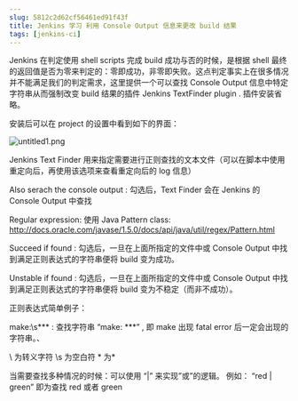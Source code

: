 ```yaml
---
slug: 5812c2d62cf56461ed91f43f
title: Jenkins 学习 利用 Console Output 信息来更改 build 结果
tags: [jenkins-ci]
---
```


Jenkins 在判定使用 shell scripts 完成 build 成功与否的时候，是根据 shell 最终的返回值是否为零来判定的：零即成功，非零即失败。这点判定事实上在很多情况并不能满足我们的判定需求，这里提供一个可以查找 Console Output 信息中特定字符串从而强制改变 build 结果的插件 Jenkins TextFinder plugin .
插件安装省略。

安装后可以在 project 的设置中看到如下的界面：

![untitled1.png](https://static.gaoqixhb.com/FigyA81zJQYbNgCkvAJaLcYWWdOc)

Jenkins Text Finder 用来指定需要进行正则查找的文本文件（可以在脚本中使用重定向后，再使用该选项来查看重定向后的 log 信息）

Also serach the console output : 勾选后，Text Finder 会在 Jenkins 的 Console Output 中查找

Regular expression: 使用 Java Pattern class: http://docs.oracle.com/javase/1.5.0/docs/api/java/util/regex/Pattern.html

Succeed if found : 勾选后，一旦在上面所指定的文件中或 Console Output 中找到满足正则表达式的字符串便将 build 变为成功。

Unstable if found : 勾选后，一旦在上面所指定的文件中或 Console Output 中找到满足正则表达式的字符串便将 build 变为不稳定（而非不成功）。

正则表达式简单例子：

make:\s\*\*\*   : 查找字符串  “make: ***” , 即 make 出现 fatal error 后一定会出现的字符串。、

\ 为转义字符
\s 为空白符
\* 为*

当需要查找多种情况的时候：可以使用 “|” 来实现”或”的逻辑。
例如： “red | green” 即为查找 red 或者 green
